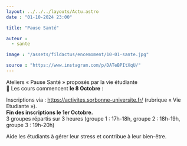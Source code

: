 ```yaml
---
layout: ../../../layouts/Actu.astro
date : "01-10-2024 23:00"

title: "Pause Santé"

auteur :
  - sante

image : "/assets/fildactus/encemoment/10-01-sante.jpg"

source : "https://www.instagram.com/p/DATeBPItXqU/"
---
```


Ateliers « Pause Santé » proposés par la vie étudiante  
📅 Les cours commencent __le 8 Octobre__ :

Inscriptions via : https://activites.sorbonne-universite.fr/ (rubrique « Vie Etudiante »).  
__Fin des inscriptions le 1er Octobre.__  
3 groupes répartis sur 3 heures (groupe 1 : 17h-18h, groupe 2 : 18h-19h, groupe 3 : 19h-20h)

Aide les étudiants à gérer leur stress et contribue à leur bien-être.
